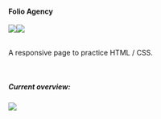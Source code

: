 #### Folio Agency

<section style="display:flex">
<img src="https://img.shields.io/badge/html5-%23E34F26.svg?style=for-the-badge&logo=html5&logoColor=white">
<img src="https://img.shields.io/badge/css3-%231572B6.svg?style=for-the-badge&logo=css3&logoColor=white">
</section>

<br>


A responsive page to practice HTML / CSS.

<br>


##### Current overview:

<img src="https://user-images.githubusercontent.com/71787801/221858343-eac53b35-4f13-4650-8ba0-7f28da96127d.gif">



